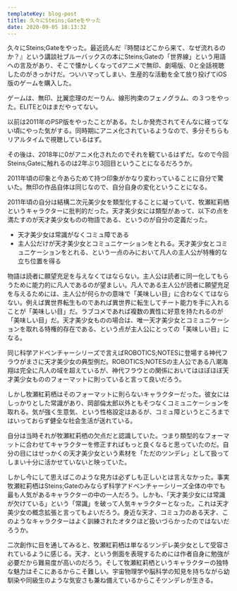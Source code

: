 ```yaml
---
templateKey: blog-post
title: 久々にSteins;Gateをやった
date: 2020-09-05 18:13:32
---
```


久々にSteins;Gateをやった。最近読んだ『時間はどこから来て、なぜ流れるのか？』という講談社ブルーバックスの本にSteins;Gateの「世界線」という用語への言及があり、そこで懐かしくなってdアニメで無印、劇場版、0と全話視聴したのがきっかけだ。ついハマってしまい、生産的な活動を全て放り投げてiOS版のゲームを購入した。

ゲームは、無印、比翼恋理のだーりん、線形拘束のフェノグラム、の３つをやった。ELITEと0はまだやってない。

以前は2011年のPSP版をやったことがある。たしか発売されてそんなに経ってない頃にやった気がする。同時期にアニメ化されているようなので、多分そちらもリアルタイムで視聴しているはず。

その後は、2018年に0がアニメ化されたのでそれを観ているはずだ。なので今回Steins;Gateに触れるのは2年ぶり3回目ということになるだろうか。

2011年頃の印象と今あらためて持つ印象がかなり変わっていることに自分で驚いた。無印の作品自体は同じなので、自分自身の変化ということになる。

2011年頃の自分は結構二次元美少女を類型化することに凝っていて、牧瀬紅莉栖というキャラクターに批判的だった。天才美少女には類型があって、以下の点を満たすのが天才美少女ものの物語である、というのが自分の定義だった。

- 天才美少女は常識がなくコミュ障である
- 主人公だけが天才美少女とコミュニケーションをとれる。天才美少女とコミュニケーションをとれる、という一点のみにおいて凡人の主人公が特権的な立ち位置を得る

物語は読者に願望充足を与えなくてはならない。主人公は読者に同一化してもらうために能力的に凡人であるのが望ましい。凡人である主人公が読者に願望充足を与えるためには、主人公が何らかの意味で「美味しい目」に合わなくてはならない。例えば異世界転生ものであれば異世界に転生してチート能力を手に入れることが「美味しい目」だ。ラブコメであれば複数の異性に好意を持たれるのが「美味しい目」だ。天才美少女ものの場合は、唯一天才美少女とコミュニケーションを取れる特権的存在である、という点が主人公にとっての「美味しい目」になる。

同じ科学アドベンチャーシリーズで言えばROBOTICS;NOTESに登場する神代フラウがまさに天才美少女の典型例だ。ROBOTICS;NOTESの主人公である八潮海翔は完全に凡人の域を超えているが、神代フラウとの関係においてはほぼほぼ天才美少女もののフォーマットに則っていると言って良いだろう。

しかし牧瀬紅莉栖はそのフォーマットに則らないキャラクターだった。彼女にはしっかりとした常識があり、岡部倫太郎以外ともそつなくコミュニケーションを取れる。気が強く生意気、という性格設定はあるが、コミュ障というところまではいっておらず健全な社会生活が送れている。

自分は当時それが牧瀬紅莉栖の欠点だと認識していた。つまり類型的なフォーマットに合わせてキャラクターを修正すればもっと良くなると思っていたのだ。自分の目にはせっかくの天才美少女という素材を「ただのツンデレ」として扱ってしまい十分に活かせていないと映っていた。

しかし今にして思えばこのような見方は必ずしも正しいとは言えなかった。事実牧瀬紅莉栖はSteins;Gateのみならず科学アドベンチャーシリーズ全体の中でも最も人気があるキャラクターの中の一人だろう。しかも、「天才美少女には常識が欠けている」という「常識」を破って人気キャラクターとなった。これは天才美少女の概念拡張と言ってもよいだろう。身近な天才、コミュ力のある天才、このようなキャラクターはよく訓練されたオタクほど扱いづらかったのではないだろうか。

二次創作に目を通してみると、牧瀬紅莉栖は単なるツンデレ美少女として受容されているように感じる。天才、という側面を表現するためには作者自身に勉強が必要だから難易度が高いのだろう。そして牧瀬紅莉栖というキャラクターの独特な魅力はそこにあるからこそ難しい。宇宙物理学や脳科学の知見を持ちながら幼馴染や同級生のような気安さも兼ね備えているからこそツンデレが生きる。

